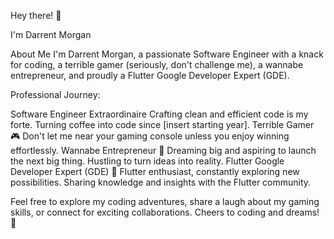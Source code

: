 Hey there! 👋 

I'm Darrent Morgan

About Me
I'm Darrent Morgan, a passionate Software Engineer with a knack for coding, a terrible gamer (seriously, don't challenge me), a wannabe entrepreneur, and proudly a Flutter Google Developer Expert (GDE).

Professional Journey: 

Software Engineer Extraordinaire
Crafting clean and efficient code is my forte.
Turning coffee into code since [insert starting year].
Terrible Gamer 🎮
Don't let me near your gaming console unless you enjoy winning effortlessly.
Wannabe Entrepreneur 💼
Dreaming big and aspiring to launch the next big thing.
Hustling to turn ideas into reality.
Flutter Google Developer Expert (GDE) 🚀
Flutter enthusiast, constantly exploring new possibilities.
Sharing knowledge and insights with the Flutter community.

Feel free to explore my coding adventures, share a laugh about my gaming skills, or connect for exciting collaborations. Cheers to coding and dreams! 🚀

